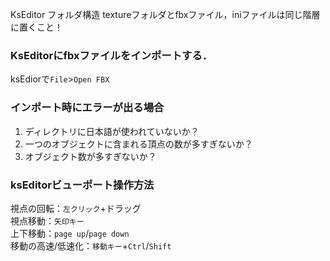 KsEditor
フォルダ構造
textureフォルダとfbxファイル，iniファイルは同じ階層に置くこと！
### KsEditorにfbxファイルをインポートする．
ksEdiorで`File`>`Open FBX`  
### インポート時にエラーが出る場合
1. ディレクトリに日本語が使われていないか？
1. 一つのオブジェクトに含まれる頂点の数が多すぎないか？
1. オブジェクト数が多すぎないか？

### ksEditorビューポート操作方法
視点の回転：`左クリック`+ドラッグ  
視点移動：`矢印キー`  
上下移動：`page up`/`page down`  
移動の高速/低速化：`移動キー`+`Ctrl`/`Shift`  
